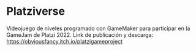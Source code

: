 # Platziverse
Videojuego de niveles programado con GameMaker para participar en la GameJam de Platzi 2022.
Link de publicación y descarga: https://obviousfancy.itch.io/platzigameproject
 
